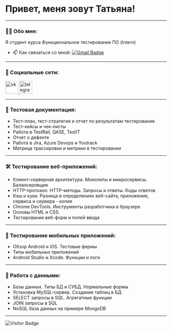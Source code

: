 # Привет, меня зовут Татьяна!

---

### 👨‍💻 Обо мне:

Я студент курса Функциональное тестирование ПО (Intern)

- 📫 Как связаться со мной: [![Gmail Badge](https://img.shields.io/badge/-Gmail-red?style=flat&logo=Gmail&logoColor=white)](mailto:volodina.tanya28@gmail.com)

---

### 🤝 Социальные сети:

  <div id="badges">
    <a href="https://vk.com/v_o_l_o_d_i_n_a" target="_blank">
      <img src="https://w7.pngwing.com/pngs/795/929/png-transparent-vk-social-network-icon-thumbnail.png" width="40" height="40" alt="vk" />
    </a>
    <a href="https://t.me/VTatyana_8" target="_blank">
      <img src="https://cdn-icons-png.flaticon.com/512/2111/2111646.png" width="40" height="40" alt="telegram" />
    </a>
  </div>

---

### 📁 Тестовая документация:

<ul>
  <li>Тест-план, тест-стратегия и отчет по результатам тестирования</li>
  <li>Тест-кейсы и чек-листы</li>
  <li>Работа в TestRail, QASE, TestIT</li>
  <li>Отчет о дефекте</li>
  <li>Работа в Jira, Azure Devops и Youtrack</li>
  <li>Матрица трассировки и метрики в тестировании</li>
</ul>

---

### 🛠 Тестирование веб-приложений:

<ul>
  <li>Клиент-серверная архитектура. Монолиты и микросервисы. Балансировщик</li>
  <li>HTTP-протокол. HTTP-методы. Запросы и ответы. Коды ответов</li>
  <li>Кэш и куки. Разница в определениях веб-сайта, приложения, сервиса и сервера - копия</li>
  <li>Chrome DevTools. Инструменты разработчика в браузере</li>
  <li>Основы HTML и CSS.</li>
  <li>Тестирование веб-форм и полей ввода</li>
</ul>

---

### 📱 Тестирование мобильных приложений:

<ul>
  <li>Обзор Android и iOS. Тестовые фермы</li>
  <li>Типы мобильных приложений</li>
  <li>Android Studio и Xcode. Функции и логи</li>
</ul>

---

### 💾 Работа с данными:

<ul>
  <li>Базы данных. Типы БД и СУБД. Нормальные формы</li>
  <li>Установка MySQL-сервер. Создание таблиц в БД</li>
  <li>SELECT запросы в SQL. Агрегатные функции</li>
  <li>JOIN запросы в SQL</li>
  <li>NoSQL база данных на примере MongoDB</li>
</ul>

---


<!-- ### 💻 Пройденные курсы:

| Курсы                                                           | Дата              |
| ----------------------------------------------------------------| :---------------: |
| netology.ru/Старт в программировании                            | 02/2022 - 03/2022 |

--- -->

![Visitor Badge](https://visitor-badge.laobi.icu/badge?page_id=testrusau)
